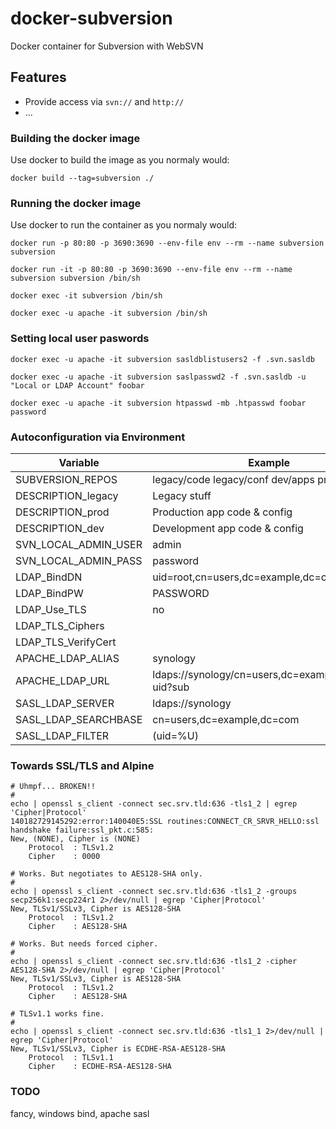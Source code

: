 # docker-subversion
Docker container for Subversion with WebSVN

## Features
* Provide access via `svn://` and `http://`
* ...

### Building the docker image
Use docker to build the image as you normaly would:

`docker build --tag=subversion ./`

### Running the docker image
Use docker to run the container as you normaly would:

`docker run -p 80:80 -p 3690:3690 --env-file env --rm --name subversion subversion`

`docker run -it -p 80:80 -p 3690:3690 --env-file env --rm --name subversion subversion /bin/sh`

`docker exec -it subversion /bin/sh`

`docker exec -u apache -it subversion /bin/sh`

### Setting local user paswords
`docker exec -u apache -it subversion sasldblistusers2 -f .svn.sasldb`

`docker exec -u apache -it subversion saslpasswd2 -f .svn.sasldb -u "Local or LDAP Account" foobar`

`docker exec -u apache -it subversion htpasswd -mb .htpasswd foobar password`

### Autoconfiguration via Environment

| Variable | Example |
| --- | --- |
| SUBVERSION_REPOS | legacy/code legacy/conf dev/apps prod/apps |
| DESCRIPTION_legacy | Legacy stuff |
| DESCRIPTION_prod | Production app code & config |
| DESCRIPTION_dev | Development app code & config |
| SVN_LOCAL_ADMIN_USER | admin |
| SVN_LOCAL_ADMIN_PASS | password |
| LDAP_BindDN | uid=root,cn=users,dc=example,dc=com |
| LDAP_BindPW | PASSWORD |
| LDAP_Use_TLS | no |
| LDAP_TLS_Ciphers | |
| LDAP_TLS_VerifyCert | |
| APACHE_LDAP_ALIAS | synology |
| APACHE_LDAP_URL | ldaps://synology/cn=users,dc=example,dc=com?uid?sub |
| SASL_LDAP_SERVER | ldaps://synology |
| SASL_LDAP_SEARCHBASE | cn=users,dc=example,dc=com |
| SASL_LDAP_FILTER | (uid=%U) |

### Towards SSL/TLS and Alpine


```
# Uhmpf... BROKEN!!
#
echo | openssl s_client -connect sec.srv.tld:636 -tls1_2 | egrep 'Cipher|Protocol'
140182729145292:error:140040E5:SSL routines:CONNECT_CR_SRVR_HELLO:ssl handshake failure:ssl_pkt.c:585:
New, (NONE), Cipher is (NONE)
    Protocol  : TLSv1.2
    Cipher    : 0000

# Works. But negotiates to AES128-SHA only.
#
echo | openssl s_client -connect sec.srv.tld:636 -tls1_2 -groups secp256k1:secp224r1 2>/dev/null | egrep 'Cipher|Protocol'
New, TLSv1/SSLv3, Cipher is AES128-SHA
    Protocol  : TLSv1.2
    Cipher    : AES128-SHA

# Works. But needs forced cipher.
#
echo | openssl s_client -connect sec.srv.tld:636 -tls1_2 -cipher AES128-SHA 2>/dev/null | egrep 'Cipher|Protocol'
New, TLSv1/SSLv3, Cipher is AES128-SHA
    Protocol  : TLSv1.2
    Cipher    : AES128-SHA

# TLSv1.1 works fine.
#
echo | openssl s_client -connect sec.srv.tld:636 -tls1_1 2>/dev/null | egrep 'Cipher|Protocol'
New, TLSv1/SSLv3, Cipher is ECDHE-RSA-AES128-SHA
    Protocol  : TLSv1.1
    Cipher    : ECDHE-RSA-AES128-SHA
```

### TODO

fancy, windows bind, apache sasl




[1]: https://bugs.alpinelinux.org/issues/8199 "LibreSSL Bug"
[2]: https://github.com/libressl-portable/openbsd/issues/79 "LibreSSL Bug"
